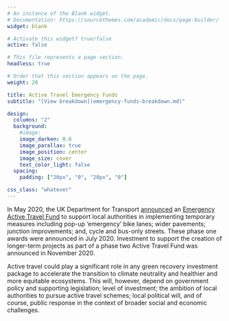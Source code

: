 ```yaml
---
# An instance of the Blank widget.
# Documentation: https://sourcethemes.com/academic/docs/page-builder/
widget: blank

# Activate this widget? true/false
active: false

# This file represents a page section.
headless: true

# Order that this section appears on the page.
weight: 20

title: Active Travel Emergency Funds
subtitle: "[View breakdown](emergency-funds-breakdown.md)"

design:
  columns: "2"
  background:
    #image: 
    image_darken: 0.6
    image_parallax: true
    image_position: center
    image_size: cover
    text_color_light: false
  spacing:
    padding: ["20px", "0", "20px", "0"]

css_class: "whatever"
---
```


In May 2020, the UK Department for Transport [announced](https://www.gov.uk/government/news/transport-secretary-announces-new-measures-to-keep-passengers-safe-now-and-level-up-for-the-future) an [Emergency Active Travel Fund](https://www.gov.uk/government/publications/emergency-active-travel-fund-local-transport-authority-allocations) to support local authorities in implementing temporary measures including pop-up ‘emergency’ bike lanes; wider pavements; junction improvements; and, cycle and bus-only streets. These phase one awards were announced in July 2020. Investment to support the creation of longer-term projects as part of a phase two Active Travel Fund was announced in November 2020.

Active travel could play a significant role in any green recovery investment package to accelerate the transition to climate neutrality and healthier and more equitable ecosystems. This will, however, depend on government policy and supporting legislation; level of investment; the ambition of local authorities to pursue active travel schemes; local political will, and of course, public response in the context of broader social and economic challenges.